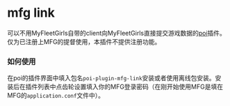 # mfg link
可以不用MyFleetGirls自带的client向MyFleetGirls直接提交游戏数据的[poi](https://github.com/poooi/poi)插件。仅为已注册上MFG的提督使用，本插件不提供注册功能。

### 如何使用
在poi的插件界面中填入包名`poi-plugin-mfg-link`安装或者使用离线包安装。安装后在插件列表中点齿轮设置填入你的MFG登录密码（在刚开始使用MFG是填在MFG的`application.conf`文件中）。
